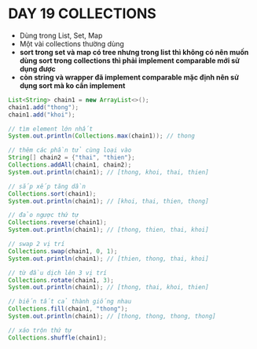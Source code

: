 # DAY 19 COLLECTIONS 

- Dùng trong List, Set, Map
- Một vài collections thường dùng 
- **sort trong set và map có tree nhưng trong list thì không có nên muốn dùng sort trong collections thì phải implement comparable mới sử dụng được**
- **còn string và wrapper đã implement comparable mặc định nên sử dụng sort mà ko cần implement**

```java
List<String> chain1 = new ArrayList<>();
chain1.add("thong");
chain1.add("khoi");

// tìm element lớn nhất
System.out.println(Collections.max(chain1)); // thong

// thêm các phần tử cùng loại vào
String[] chain2 = {"thai", "thien"};
Collections.addAll(chain1, chain2);
System.out.println(chain1); // [thong, khoi, thai, thien]

// sắp xếp tăng dần
Collections.sort(chain1);
System.out.println(chain1); // [khoi, thai, thien, thong]

// đảo ngược thứ tự
Collections.reverse(chain1);
System.out.println(chain1); // [thong, thien, thai, khoi]

// swap 2 vị trí
Collections.swap(chain1, 0, 1);
System.out.println(chain1); // [thien, thong, thai, khoi]

// từ đầu dịch lên 3 vị trí
Collections.rotate(chain1, 3);
System.out.println(chain1); // [thong, thai, khoi, thien]

// biến tất cả thành giống nhau
Collections.fill(chain1, "thong");
System.out.println(chain1); // [thong, thong, thong, thong]

// xáo trộn thứ tự
Collections.shuffle(chain1);
```
